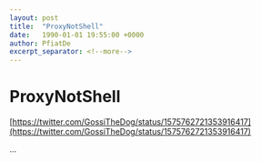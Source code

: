 ```yaml
---
layout: post
title:  "ProxyNotShell"
date:   1990-01-01 19:55:00 +0000
author: PfiatDe
excerpt_separator: <!--more-->
---
```


# ProxyNotShell
[https://twitter.com/GossiTheDog/status/1575762721353916417](https://twitter.com/GossiTheDog/status/1575762721353916417)

...
<!--more-->

